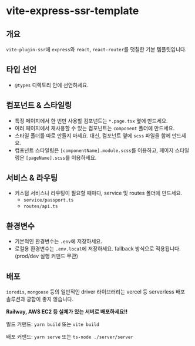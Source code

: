 # vite-express-ssr-template

## 개요

`vite-plugin-ssr`에 `express`와 `react`, `react-router`를 덧칠한 기본 템플릿입니다.

## 타입 선언

- `@types` 디렉토리 안에 선언하세요.

## 컴포넌트 & 스타일링

- 특정 페이지에서 한 번만 사용할 컴포넌트는 `*.page.tsx` 옆에 만드세요.
- 여러 페이지에서 재사용할 수 있는 컴포넌트는 `component` 폴더에 만드세요.
- 스타일 폴더를 따로 만들지 마세요. 대신, 컴포넌트 옆에 `scss` 파일을 함께 만드세요.
- 컴포넌트 스타일링은 `[componentName].module.scss`를 이용하고, 페이지 스타일링은 `[pageName].scss`를 이용하세요.

## 서비스 & 라우팅

- 커스텀 서비스나 라우팅이 필요할 때마다, service 및 routes 폴더에 만드세요.
  - `service/passport.ts`
  - `routes/api.ts`
  
## 환경변수
-  기본적인 환경변수는 `.env`에 저장하세요.
-  로컬용 환경변수는 `.env.local`에 저장하세요. fallback 방식으로 적용됩니다. (prod/dev 실행 커맨드 무관)

## 배포

`ioredis`, `mongoose` 등의 일반적인 driver 라이브러리는 vercel 등 serverless 배포 솔루션과 궁합이 좋지 않습니다.

**Railway, AWS EC2 등 실체가 있는 서버로 배포하세요!!**

빌드 커맨드: `yarn build` 또는 `vite build`

배포 커맨드: `yarn serve` 또는 `ts-node ./server/server`
